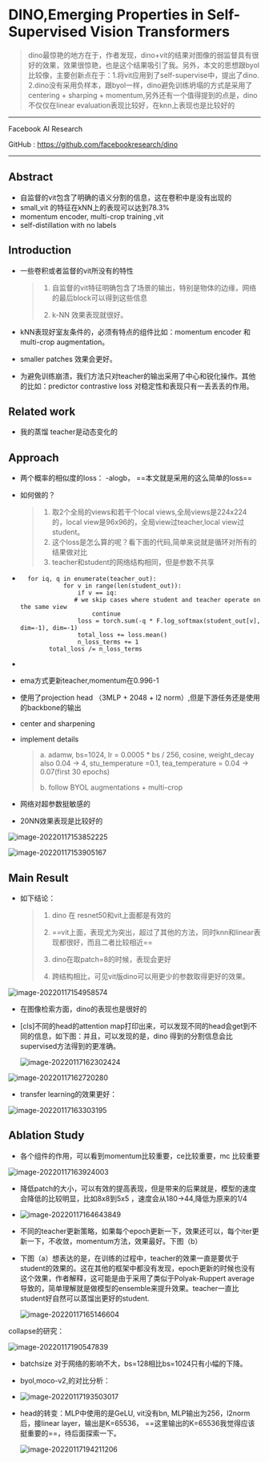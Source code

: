 # DINO,Emerging Properties in Self-Supervised Vision Transformers

>dino最惊艳的地方在于，作者发现，dino+vit的结果对图像的弱监督具有很好的效果，效果很惊艳，也是这个结果吸引了我。另外，本文的思想跟byol比较像，主要创新点在于：1.将vit应用到了self-supervise中，提出了dino. 2.dino没有采用负样本，跟byol一样，dino避免训练坍塌的方式是采用了centering + sharping + momentum,另外还有一个值得提到的点是，dino不仅仅在linear evaluation表现比较好，在knn上表现也是比较好的

---

Facebook AI Research

GitHub : https://github.com/facebookresearch/dino

---

## Abstract

- 自监督的vit包含了明确的语义分割的信息，这在卷积中是没有出现的
- small_vit 的特征在kNN上的表现可以达到78.3%
- momentum encoder, multi-crop training ,vit
- self-distillation with no labels

## Introduction

- 一些卷积或者监督的vit所没有的特性

  > 1. 自监督的vit特征明确包含了场景的输出，特别是物体的边缘，网络的最后block可以得到这些信息
  >
  > 2. k-NN 效果表现就很好。

- kNN表现好室友条件的，必须有特点的组件比如：momentum encoder  和 multi-crop augmentation。
- smaller patches 效果会更好。
- 为避免训练崩溃，我们方法只对teacher的输出采用了中心和锐化操作。其他的比如：predictor contrastive loss 对稳定性和表现只有一丢丢丢的作用。

## Related work

- 我的蒸馏 teacher是动态变化的

## Approach

- 两个概率的相似度的loss：  -alogb， ==本文就是采用的这么简单的loss==

- 如何做的？

  > 1. 取2个全局的views和若干个local views,全局views是224x224的，local view是96x96的，全局view过teacher,local view过student。
  > 2. 这个loss是怎么算的呢？看下面的代码,简单来说就是循环对所有的结果做对比
  > 3. teacher和student的网络结构相同，但是参数不共享

- ```
    for iq, q in enumerate(teacher_out):
              for v in range(len(student_out)):
                  if v == iq:
                 # we skip cases where student and teacher operate on the same view
                      continue
                  loss = torch.sum(-q * F.log_softmax(student_out[v], dim=-1), dim=-1)
                  total_loss += loss.mean()
                  n_loss_terms += 1
          total_loss /= n_loss_terms
  ```

- 

- ema方式更新teacher,momentum在0.996-1

- 使用了projection head （3MLP + 2048 + l2 norm）,但是下游任务还是使用的backbone的输出

- center and sharpening

- implement details

  > a. adamw, bs=1024, lr = 0.0005 * bs / 256, cosine, weight_decay also 0.04 -> 4, stu_temperature =0.1, tea_temperature = 0.04 -> 0.07(first 30 epochs)
  >
  > b. follow BYOL augmentations + multi-crop

- 网络对超参数挺敏感的

- 20NN效果表现是比较好的

![image-20220117153852225](C:\Users\wanglichun\Desktop\Typera\TyporaPapers\images\image-20220117153852225.png)

![image-20220117153905167](C:\Users\wanglichun\Desktop\Typera\TyporaPapers\images\image-20220117153905167.png)

## Main Result

- 如下结论：

  > 1. dino 在 resnet50和vit上面都是有效的
  >
  > 2. ==vit上面，表现尤为突出，超过了其他的方法，同时knn和linear表现都很好，而且二者比较相近==
  >
  > 3. dino在取patch=8的时候，表现会更好
  >
  > 4. 跨结构相比，可见vit版dino可以用更少的参数取得更好的效果。
  >
  >    

![image-20220117154958574](C:\Users\wanglichun\Desktop\Typera\TyporaPapers\images\image-20220117154958574.png)

- 在图像检索方面，dino的表现也是很好的

- [cls]不同的head的attention map打印出来，可以发现不同的head会get到不同的信息，如下图：并且，可以发现的是，dino 得到的分割信息会比supervised方法得到的更准确。

  ![image-20220117162302424](C:\Users\wanglichun\Desktop\Typera\TyporaPapers\images\image-20220117162302424.png)

![image-20220117162720280](C:\Users\wanglichun\Desktop\Typera\TyporaPapers\images\image-20220117162720280.png)

- transfer learning的效果更好：

![image-20220117163303195](C:\Users\wanglichun\Desktop\Typera\TyporaPapers\images\image-20220117163303195.png)

## Ablation Study

- 各个组件的作用，可以看到momentum比较重要，ce比较重要，mc 比较重要

![image-20220117163924003](C:\Users\wanglichun\Desktop\Typera\TyporaPapers\images\image-20220117163924003.png)

- 降低patch的大小，可以有效的提高表现，但是带来的后果就是，模型的速度会降低的比较明显，比如8x8到5x5 ，速度会从180->44,降低为原来的1/4

- ![image-20220117164643849](C:\Users\wanglichun\Desktop\Typera\TyporaPapers\images\image-20220117164643849.png)

- 不同的teacher更新策略，如果每个epoch更新一下，效果还可以，每个iter更新一下，不收敛，momentum方法，效果最好。下图（b）

- 下图（a）想表达的是，在训练的过程中，teacher的效果一直是要优于student的效果的。这在其他的框架中都没有发现，epoch更新的时候也没有这个效果，作者解释，这可能是由于采用了类似于Polyak-Ruppert average导致的，简单理解就是做模型的ensemble来提升效果。teacher一直比student好自然可以蒸馏出更好的student.

  ![image-20220117165146604](C:\Users\wanglichun\Desktop\Typera\TyporaPapers\images\image-20220117165146604.png)



collapse的研究：

![image-20220117190547839](C:\Users\wanglichun\Desktop\Typera\TyporaPapers\images\image-20220117190547839.png)

- batchsize 对于网络的影响不大，bs=128相比bs=1024只有小幅的下降。
- byol,moco-v2,的对比分析：
- ![image-20220117193503017](C:\Users\wanglichun\Desktop\Typera\TyporaPapers\images\image-20220117193503017.png)

- head的转变：MLP中使用的是GeLU, vit没有bn,   MLP输出为256，l2norm后，接linear layer，输出是K=65536， ==这里输出的K=65536我觉得应该挺重要的==，待后面探索一下。

  ![image-20220117194211206](C:\Users\wanglichun\Desktop\Typera\TyporaPapers\images\image-20220117194211206.png)